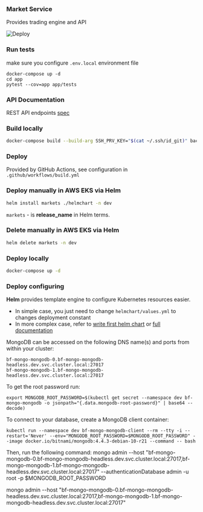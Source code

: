 
### Market Service
Provides trading engine and API

![Deploy](https://github.com/bullflag-company/market-service/actions/workflows/build.yaml/badge.svg)

### Run tests 
make sure you configure `.env.local` environment file
```
docker-compose up -d 
cd app
pytest --cov=app app/tests
```
### API Documentation 
REST API endpoints [spec](https://bullflag.com/api/v1/market/docs)

### Build locally
```bash
docker-compose build --build-arg SSH_PRV_KEY="$(cat ~/.ssh/id_git)" backend
```

### Deploy
Provided by GitHub Actions, see configuration in `.github/workflows/build.yml`

### Deploy manually in AWS EKS via Helm
```bash
helm install markets ./helmchart -n dev
```
`markets` - is **release_name** in Helm terms.

### Delete manually in AWS EKS via Helm
```bash
helm delete markets -n dev
```

### Deploy locally
```bash
docker-compose up -d
```

### Deploy configuring 

**Helm** provides template engine to configure Kubernetes resources easier.
 - In simple case, you just need to change `helmchart/values.yml` to changes deployment constant
 - In more complex case, refer to [write first helm chart](https://docs.bitnami.com/tutorials/create-your-first-helm-chart/)
or [full documentation](https://helm.sh/docs/)

MongoDB can be accessed on the following DNS name(s) and ports from within your cluster:

    bf-mongo-mongodb-0.bf-mongo-mongodb-headless.dev.svc.cluster.local:27017
    bf-mongo-mongodb-1.bf-mongo-mongodb-headless.dev.svc.cluster.local:27017

To get the root password run:

    export MONGODB_ROOT_PASSWORD=$(kubectl get secret --namespace dev bf-mongo-mongodb -o jsonpath="{.data.mongodb-root-password}" | base64 --decode)

To connect to your database, create a MongoDB client container:

    kubectl run --namespace dev bf-mongo-mongodb-client --rm --tty -i --restart='Never' --env="MONGODB_ROOT_PASSWORD=$MONGODB_ROOT_PASSWORD" --image docker.io/bitnami/mongodb:4.4.3-debian-10-r21 --command -- bash

Then, run the following command:
    mongo admin --host "bf-mongo-mongodb-0.bf-mongo-mongodb-headless.dev.svc.cluster.local:27017,bf-mongo-mongodb-1.bf-mongo-mongodb-headless.dev.svc.cluster.local:27017" --authenticationDatabase admin -u root -p $MONGODB_ROOT_PASSWORD


mongo admin --host "bf-mongo-mongodb-0.bf-mongo-mongodb-headless.dev.svc.cluster.local:27017,bf-mongo-mongodb-1.bf-mongo-mongodb-headless.dev.svc.cluster.local:27017"